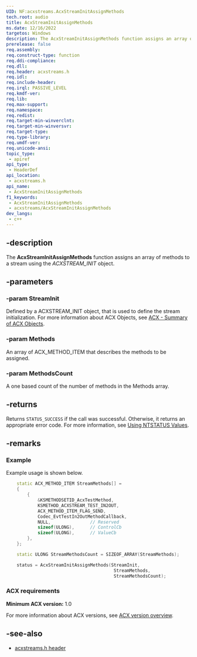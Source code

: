 ```yaml
---
UID: NF:acxstreams.AcxStreamInitAssignMethods
tech.root: audio
title: AcxStreamInitAssignMethods
ms.date: 12/16/2022
targetos: Windows
description: The AcxStreamInitAssignMethods function assigns an array of methods to a stream using the ACXSTREAM_INIT object.
prerelease: false
req.assembly: 
req.construct-type: function
req.ddi-compliance: 
req.dll: 
req.header: acxstreams.h
req.idl: 
req.include-header: 
req.irql: PASSIVE_LEVEL
req.kmdf-ver: 
req.lib: 
req.max-support: 
req.namespace: 
req.redist: 
req.target-min-winverclnt: 
req.target-min-winversvr: 
req.target-type: 
req.type-library: 
req.umdf-ver: 
req.unicode-ansi: 
topic_type:
 - apiref
api_type:
 - HeaderDef 
api_location:
 - acxstreams.h
api_name:
 - AcxStreamInitAssignMethods
f1_keywords:
 - AcxStreamInitAssignMethods
 - acxstreams/AcxStreamInitAssignMethods
dev_langs:
 - c++
---
```


## -description

The **AcxStreamInitAssignMethods** function assigns an array of methods to a stream using the *ACXSTREAM_INIT* object.

## -parameters

### -param StreamInit

Defined by a ACXSTREAM_INIT object, that is used to define the stream initialization. For more information about ACX Objects, see [ACX - Summary of ACX Objects](/windows-hardware/drivers/audio/acx-summary-of-objects).

### -param Methods

An array of ACX_METHOD_ITEM that describes the methods to be assigned.

### -param MethodsCount

A one based count of the number of methods in the Methods array.

## -returns

Returns `STATUS_SUCCESS` if the call was successful. Otherwise, it returns an appropriate error code. For more information, see [Using NTSTATUS Values](/windows-hardware/drivers/kernel/using-ntstatus-values).

## -remarks

### Example

Example usage is shown below.

```cpp
    static ACX_METHOD_ITEM StreamMethods[] =
    {
        {
            &KSMETHODSETID_AcxTestMethod,
            KSMETHOD_ACXSTREAM_TEST_IN2OUT,
            ACX_METHOD_ITEM_FLAG_SEND,
            Codec_EvtTestIn2OutMethodCallback,
            NULL,               // Reserved
            sizeof(ULONG),      // ControlCb
            sizeof(ULONG),      // ValueCb
        },
    };

    static ULONG StreamMethodsCount = SIZEOF_ARRAY(StreamMethods);

    status = AcxStreamInitAssignMethods(StreamInit,
                                         StreamMethods,
                                         StreamMethodsCount);
```

### ACX requirements

**Minimum ACX version:** 1.0

For more information about ACX versions, see [ACX version overview](/windows-hardware/drivers/audio/acx-version-overview).

## -see-also

- [acxstreams.h header](index.md)
